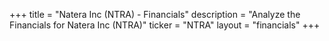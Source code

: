 +++
title = "Natera Inc (NTRA) - Financials"
description = "Analyze the Financials for Natera Inc (NTRA)"
ticker = "NTRA"
layout = "financials"
+++


